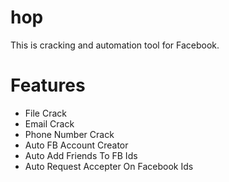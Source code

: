 # hop
This is cracking and automation tool for Facebook.

<h1>Features</h1>
<ul>
  <li>File Crack</li>
  <li>Email Crack</li>
  <li>Phone Number Crack</li>
  <li>Auto FB Account Creator</li>
  <li>Auto Add Friends To FB Ids</li>
  <li>Auto Request Accepter On Facebook Ids</li>
</ul>

